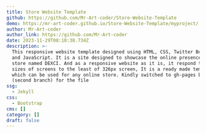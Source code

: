 ```yaml
---
title: Store Website Template
github: https://github.com/Mr-Art-coder/Store-Website-Template
demo: https://mr-art-coder.github.io/Store-Website-Template/myproject/
author: Mr-Art-coder
author_link: https://github.com/Mr-Art-coder
date: 2023-11-29T08:10:38.734Z
description: >-
  This responsive website template designed using HTML, CSS, Twitter Bootstrap
  and JavaScript. It is a site designed to showcase the online presence of a
  store named DEXCI. And as a responsive website as it is, it respond to all
  sizes of screens to the least of 326px screen, It is a ready made template
  which can be used for any online store. Kindly switched to gh-pages branch
  (second branch) for the file
ssg:
  - Jekyll
css:
  - Bootstrap
cms: []
category: []
draft: false
---
```

